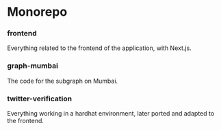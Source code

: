 # Monorepo

### frontend

Everything related to the frontend of the application, with Next.js.

### graph-mumbai

The code for the subgraph on Mumbai.

### twitter-verification

Everything working in a hardhat environment, later ported and adapted to the frontend.
